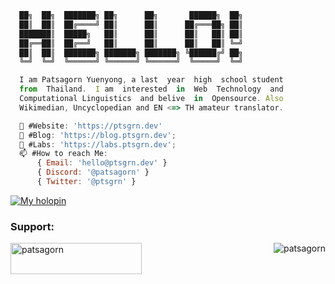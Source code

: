 ```js
  ██╗  ██╗  ███████╗ ██╗      ██╗       ██████╗  ██╗
  ██║  ██║  ██╔════╝ ██║      ██║      ██╔═══██╗ ██║
  ███████║  █████╗   ██║      ██║      ██║   ██║ ██║
  ██╔══██║  ██╔══╝   ██║      ██║      ██║   ██║ ╚═╝
  ██║  ██║  ███████╗ ███████╗ ███████╗ ╚██████╔╝ ██╗
  ╚═╝  ╚═╝  ╚══════╝ ╚══════╝ ╚══════╝  ╚═════╝  ╚═╝

  I am Patsagorn Yuenyong, a last  year  high  school student 
  from  Thailand.  I am  interested  in  Web  Technology  and 
  Computational Linguistics  and belive  in  Opensource. Also 
  Wikimedian, Uncyclopedian and EN <=> TH amateur translator.

  🔭 #Website: 'https://ptsgrn.dev'
  📝 #Blog: 'https://blog.ptsgrn.dev';
  🔬 #Labs: 'https://labs.ptsgrn.dev';
  📫 #How to reach Me:
      { Email: 'hello@ptsgrn.dev' }
      { Discord: '@patsagorn' }
      { Twitter: '@ptsgrn' }
```

[![My holopin](https://holopin.me/ptsgrn)](https://holopin.io/@ptsgrn)

<h3 align="left">Support:</h3>
<p><a href="https://www.buymeacoffee.com/patsagorn"> <img align="left" src="https://cdn.buymeacoffee.com/buttons/v2/default-yellow.png" height="50" width="210" alt="patsagorn" /></a></p>
<a href="https://visitcount.itsvg.in"><img align="right" src="https://visitcount.itsvg.in/api?id=ptsgrn&icon=2&color=2" alt="patsagorn" /></a>
